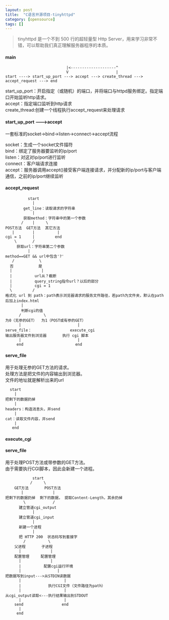 ```yaml
---
layout: post
title:  "C语言开源项目-tinyhttpd"
category: [opensource]
tags: []
---
```


> tinyhttpd 是一个不到 500 行的超轻量型 Http Server，用来学习非常不错，可以帮助我们真正理解服务器程序的本质。

<!-- more -->

#### main

```
                           |<--------------------^
                           V                     |
start ----> start_up_port ---> accept ---> create_thread ---> accept_request ---> end
```

start_up_port：开启指定（或随机）的端口，并将端口与httpd服务绑定。指定端口开始监听http请求。  
accept：指定端口监听到http请求  
create_thread:创建一个线程执行accept_request来处理请求

#### start_up_port --->accept

一套标准的socket->bind->listen->connect->accept流程

socket：生成一个socket文件描符    
bind：绑定了服务器要监听的ip/port  
listen：对这对ip/port进行监听  
connect：客户端请求连接  
accept：服务器调用accept()接受客户端连接请求，并分配新的ip/port与客户端通信，之前的ip/port继续监听  

#### accept_request

```
          start
            |
        get_line：读取请求的字符串
            |
        获取method：字符串中的第一个参数
       /    |     \
POST方法  GET方法  其它方法
   |        |          |
cgi = 1     |         end
    \       /
     获取url：字符串第二个参数
          |
method==GET && url中包含'?'
   /           \
  否           是
  |             |
  |          url从？截断
  |          query_string指令url？以后的部分
  |          cgi = 1
  \         /
格式化 url 到 path：path表示浏览器请求的服务文件路径，若path为文件夹，默认在path后加上index.html
       |
       判断cgi的值
      /          \
为0（无参的GET）  为1（POST或有参的GET）
      |                         |
serve_file：                 execute_cgi
输出服务器文件到浏览器       执行 cgi 脚本
      |                         |
     end                       end
```

#### serve_file

用于处理无参的GET方法的请求。  
处理方法是把文件的内容输出到浏览器。  
文件的地址就是解析出来的url  

```
  start
    |
把剩下的数据扔掉
    |
headers：构造消息头，并send
    |
cat：读取文件内容，并send
    |
   end
```

####  execute_cgi
#### serve_file

用于处理POST方法或带参数的GET方法。   
由于需要执行CGI脚本，因此会新建一个进程。  

```
            start
           /     \
    GET方法       POST方法
       |             |
把剩下的数据扔掉  剩下的数据， 提取Content-Length，其余扔掉
        \            /
      建立管道cgi_output
            |
      建立管道cgi_input
            |
      新建一个进程
            |
      把 HTTP 200  状态码写到套接字
        /          \
    父进程       子进程
      |             |
    配置管理     配置管理
      |             |
      |          配置cgi运行环境
      |                |
把数据写到input--->从STDIN读数据
      |                   |
      |            执行CGI文件（文件路径为path）
      |                   |
从cgi_output读取<---执行结果输出到STDOUT
      |                   |
    send                 end
      |
     end
```

